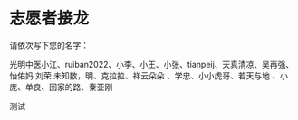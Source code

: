 # 志愿者接龙

请依次写下您的名字：

光明中医小江、ruiban2022、小李、小王、小张、tianpeij、天真清凉、吴再强、怡佑妈  刘荣  未知数，明、克拉拉、祥云朵朵 、学忠、小小虎哥、若天与地 、小庞、单良、回家的路、秦亚刚

测试

